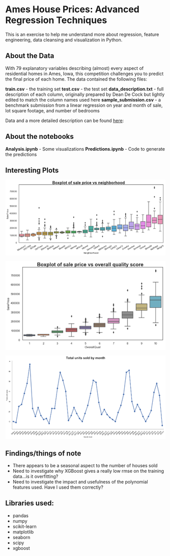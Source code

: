 # Ames House Prices: Advanced Regression Techniques

This is an exercise to help me understand more about regression, feature engineering, data cleansing and visualization in Python.

## About the Data

With 79 explanatory variables describing (almost) every aspect of residential homes in Ames, Iowa, this competition challenges you to predict the final price of each home. The data contained the following files:

**train.csv** - the training set
**test.csv** - the test set
**data_description.txt** - full description of each column, originally prepared by Dean De Cock but lightly edited to match the column names used here
**sample_submission.csv** - a benchmark submission from a linear regression on year and month of sale, lot square footage, and number of bedrooms

Data and a more detailed description can be found [here](https://www.kaggle.com/c/house-prices-advanced-regression-techniques/data):

## About the notebooks

**Analysis.ipynb** - Some visualizations
**Predictions.ipynb** - Code to generate the predictions

## Interesting Plots
![Sale price by neighborhood](images/price_by_neighborhood.png)

![Sale price by house quality](images/price_by_quality.png)

![Houses sold by month](images/units_by_month.png)

## Findings/things of note

- There appears to be a seasonal aspect to the number of houses sold
- Need to investigate why XGBoost gives a really low rmse on the training data...is it overfitting?
- Need to investigate the impact and usefulness of the polynomial features used. Have I used them correctly?

## Libraries used:

- pandas
- numpy
- scikit-learn
- matplotlib
- seaborn
- scipy
- xgboost
